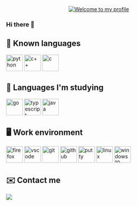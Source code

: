 <div align="center">
  <a href="https://git.io/typing-svg"><img src="https://readme-typing-svg.herokuapp.com?font=Asap&size=27&color=53FF32&center=true&width=500&lines=Welcome+to+my+profile" alt="Welcome to my profile"></a>
</div>

### Hi there 👋


## 🧠 Known languages

<div>
  <image heigth="45px" width="45px" title="python" src="https://github.com/devicons/devicon/blob/master/icons/python/python-original.svg">
  <image heigth="45px" width="45px" title="c++" src="https://github.com/devicons/devicon/blob/master/icons/cplusplus/cplusplus-original.svg">
  <image heigth="45px" width="45px" title="c" src="https://github.com/devicons/devicon/blob/master/icons/c/c-original.svg">
</div>
     
## 💭 Languages I'm studying
    
<div>
  <image heigth="45px" width="45px" title="go" src="https://github.com/devicons/devicon/blob/master/icons/go/go-original.svg">
  <image heigth="45px" width="45px" title="typescript" src="https://github.com/devicons/devicon/blob/master/icons/typescript/typescript-original.svg">
  <image heigth="45px" width="45px" title="java" src="https://github.com/devicons/devicon/blob/master/icons/java/java-original.svg">
</div>

## 🖥️ Work environment
    
<div>
  <image heigth="45px" width="45px" title="firefox" src="https://cdn.icon-icons.com/icons2/2552/PNG/512/firefox_browser_logo_icon_152991.png">
  <image heigth="45px" width="45px" title="vscode" src="https://github.com/devicons/devicon/blob/master/icons/vscode/vscode-original.svg">
  <image heigth="45px" width="45px" title="git" src="https://github.com/devicons/devicon/blob/master/icons/git/git-original.svg">
  <image heigth="45px" width="45px" title="github" src="https://github.com/devicons/devicon/blob/master/icons/github/github-original.svg">
  <image heigth="45px" width="45px" title="putty" src="https://github.com/devicons/devicon/blob/master/icons/putty/putty-original.svg">
  <image heigth="45px" width="45px" title="linux" src="https://github.com/devicons/devicon/blob/master/icons/linux/linux-original.svg">
  <image heigth="45px" width="45px" title="windows10" src="https://logodownload.org/wp-content/uploads/2016/03/Windows-10-logo-8.png">
</div>

## ✉️ Contact me

<div>
  <a href="mailto:naimrodrey@protonmail.com"> <img src="https://img.shields.io/static/v1?label&message=naimrodrey@protonmail.com&color=blue&logo=protonmail"> </a>
    
</div>
